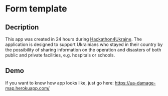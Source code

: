 # Form template 

## Decription
This app was created in 24 hours during [Hackathon4Ukraine](https://www.facebook.com/events/1132043360669520/?post_id=1132088327331690&view=permalink).  The application is designed to support Ukrainians who stayed in their country by the possibility of sharing information on the operation and disasters of both public and private facilities, e.g. hospitals or schools.

## Demo
If you want to know how app looks like, just go here: https://ua-damage-map.herokuapp.com/
